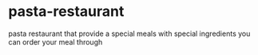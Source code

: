# pasta-restaurant
pasta restaurant that provide a special meals with special ingredients you can order your meal through
